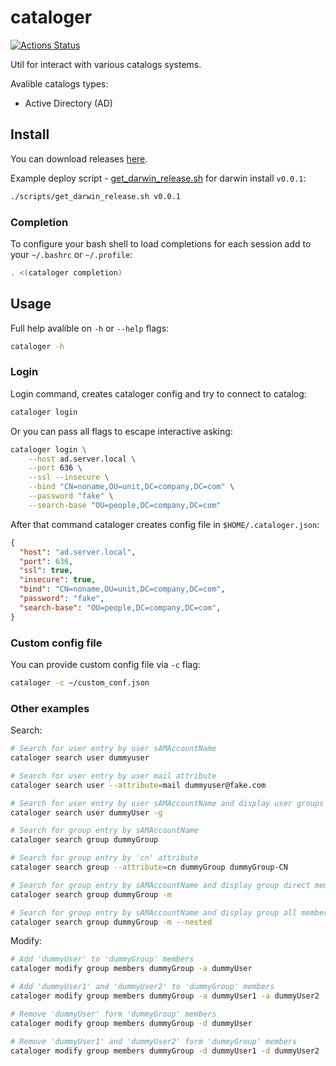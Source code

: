 # cataloger

[![Actions Status](https://github.com/dlampsi/cataloger/workflows/default/badge.svg)](https://github.com/dlampsi/cataloger/actions)

Util for interact with various catalogs systems.

Avalible catalogs types:

- Active Directory (AD)

## Install

You can download releases [here](https://github.com/dlampsi/cataloger/releases).

Example deploy script - [get_darwin_release.sh](scripts/get_darwin_release.sh) for darwin install `v0.0.1`:

```bash
./scripts/get_darwin_release.sh v0.0.1
```

### Completion

To configure your bash shell to load completions for each session add to your `~/.bashrc` or `~/.profile`:

```bash
. <(cataloger completion)
```

## Usage

Full help avalible on `-h` or `--help` flags:

```bash
cataloger -h
```

### Login

Login command, creates cataloger config and try to connect to catalog:

```bash
cataloger login
```

Or you can pass all flags to escape interactive asking:

```bash
cataloger login \
    --host ad.server.local \
    --port 636 \
    --ssl --insecure \
    --bind "CN=noname,OU=unit,DC=company,DC=com" \
    --password "fake" \
    --search-base "OU=people,DC=company,DC=com"
```

After that command cataloger creates config file in `$HOME/.cataloger.json`:

```json
{
  "host": "ad.server.local",
  "port": 636,
  "ssl": true,
  "insecure": true,
  "bind": "CN=noname,OU=unit,DC=company,DC=com",
  "password": "fake",
  "search-base": "OU=people,DC=company,DC=com",
}
```

### Custom config file

You can provide custom config file via `-c` flag:

```bash
cataloger -c ~/custom_conf.json
```

### Other examples

Search:

```bash
# Search for user entry by user sAMAccountName
cataloger search user dummyuser

# Search for user entry by user mail attribute
cataloger search user --attribute=mail dummyuser@fake.com

# Search for user entry by user sAMAccountName and display user groups
cataloger search user dummyUser -g

# Search for group entry by sAMAccountName
cataloger search group dummyGroup

# Search for group entry by 'cn' attribute
cataloger search group --attribute=cn dummyGroup dummyGroup-CN

# Search for group entry by sAMAccountName and display group direct members
cataloger search group dummyGroup -m

# Search for group entry by sAMAccountName and display group all members (include all subgroups members)
cataloger search group dummyGroup -m --nested
```

Modify:

```bash
# Add 'dummyUser' to 'dummyGroup' members
cataloger modify group members dummyGroup -a dummyUser

# Add 'dummyUser1' and 'dummyUser2' to 'dummyGroup' members
cataloger modify group members dummyGroup -a dummyUser1 -a dummyUser2

# Remove 'dummyUser' form 'dummyGroup' members
cataloger modify group members dummyGroup -d dummyUser

# Remove 'dummyUser1' and 'dummyUser2' form 'dummyGroup' members
cataloger modify group members dummyGroup -d dummyUser1 -d dummyUser2
```
